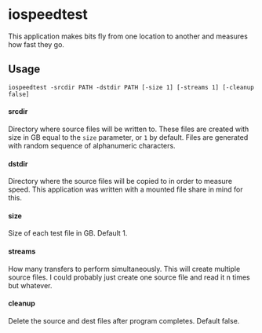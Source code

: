 # iospeedtest

This application makes bits fly from one location to another and measures how fast they go.

## Usage

`iospeedtest -srcdir PATH -dstdir PATH [-size 1] [-streams 1] [-cleanup false]`

#### srcdir

Directory where source files will be written to. These files are created with size in GB equal to the `size` parameter, or `1` by default. Files are generated with random sequence of alphanumeric characters.

#### dstdir

Directory where the source files will be copied to in order to measure speed. This application was written with a mounted file share in mind for this.

#### size

Size of each test file in GB. Default 1.

#### streams

How many transfers to perform simultaneously. This will create multiple source files. I could probably just create one source file and read it n times but whatever.

#### cleanup

Delete the source and dest files after program completes. Default false.
